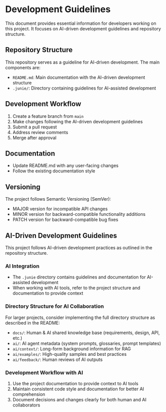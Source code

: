 # Development Guidelines

This document provides essential information for developers working on this project.
It focuses on AI-driven development guidelines and repository structure.

## Repository Structure

This repository serves as a guideline for AI-driven development. The main components are:

- `README.md`: Main documentation with the AI-driven development structure
- `.junie/`: Directory containing guidelines for AI-assisted development

## Development Workflow

1. Create a feature branch from `main`
2. Make changes following the AI-driven development guidelines
3. Submit a pull request
4. Address review comments
5. Merge after approval

## Documentation

- Update README.md with any user-facing changes
- Follow the existing documentation style

## Versioning

The project follows Semantic Versioning (SemVer):

- MAJOR version for incompatible API changes
- MINOR version for backward-compatible functionality additions
- PATCH version for backward-compatible bug fixes

## AI-Driven Development Guidelines

This project follows AI-driven development practices as outlined in the repository structure.

### AI Integration

- The `.junie` directory contains guidelines and documentation for AI-assisted development
- When working with AI tools, refer to the project structure and documentation to provide context

### Directory Structure for AI Collaboration

For larger projects, consider implementing the full directory structure as described in the README:

- `docs/`: Human & AI shared knowledge base (requirements, design, API, etc.)
- `ai/`: AI agent metadata (system prompts, glossaries, prompt templates)
- `ai/context/`: Long-form background information for RAG
- `ai/examples/`: High-quality samples and best practices
- `ai/feedback/`: Human reviews of AI outputs

### Development Workflow with AI

1. Use the project documentation to provide context to AI tools
2. Maintain consistent code style and documentation for better AI comprehension
3. Document decisions and changes clearly for both human and AI collaborators
